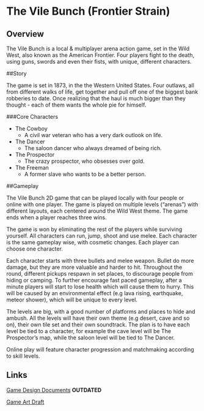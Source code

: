 # The Vile Bunch (Frontier Strain)


## Overview

The Vile Bunch is a local & multiplayer arena action game, set in the Wild West, also known as the American Frontier. Four players fight to the death, using guns, swords and even their fists, with unique, different characters. 

##Story

The game is set in 1873, in the the Western United States. Four outlaws, all from different walks of life, get together and pull off one of the biggest bank robberies to date. Once realizing that the haul is much bigger than they thought - each of them wants the whole pie for himself.


###Core Characters

* The Cowboy
  * A civil war veteran who has a very dark outlook on life.
* The Dancer
  * The saloon dancer who always dreamed of being rich.
* The Prospector
  * The crazy prospector, who obsesses over gold.
* The Freeman 
  * A former slave who wants to be a better person.


##Gameplay 

The Vile Bunch 2D game that can be played locally with four people or online with one player. The game is played on multiple levels (“arenas”) with different layouts, each centered around the Wild West theme. The game ends when a player reaches three wins.

The game is won by eliminating the rest of the players while surviving yourself. All characters can run, jump, shoot and use melee. Each character is the same gameplay wise, with cosmetic changes. Each player can choose one character.

Each character starts with three bullets and melee weapon. Bullet do more damage, but they are more valuable and harder to hit. Throughout the round, different pickups respawn in set places, to discourage people from hiding or camping. To further encourage fast paced gameplay, after a minute players will start to lose health which will cause them to hurry. This will be caused by an environmental effect (e.g lava rising, earthquake, meteor shower), which will be unique to every level.

The levels are big, with a good number of platforms and places to hide and ambush. All the levels will have their own theme (e.g desert, cave and so on), their own tile set and their own soundtrack. The plan is to have each level be tied to a character, for example the cave level will be The Prospector’s map, while the saloon level will be tied to The Dancer.

Online play will feature character progression and matchmaking according to skill levels.


## Links

[Game Design Documents](https://www.dropbox.com/s/vq6zpal5q5j02xv/FSDesignDocument.docx?dl=0=) **OUTDATED**

[Game Art Draft](https://docs.google.com/document/d/1WvIpXSU1P47oblb4Adbgr3TqEiLrpzP_BuyZ4dKXFVs/edit)
